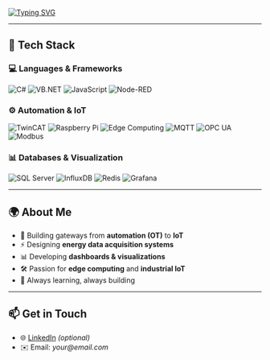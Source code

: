 [![Typing SVG](https://readme-typing-svg.herokuapp.com?size=24&color=F75C7E&center=true&vCenter=true&width=800&lines=👋+Hi%2C+I'm+Andreas;Software+Engineer+with+20%2B+years+experience;Bridging+OT+↔+IoT;Edge+Computing+%7C+Raspberry+Pi+%7C+TwinCAT;SQL+Server+%7C+InfluxDB+%7C+Grafana+%7C+Redis)](https://git.io/typing-svg)

---

## 🚀 Tech Stack

### 💻 Languages & Frameworks
![C#](https://img.shields.io/badge/-C%23-239120?logo=c-sharp&logoColor=white)
![VB.NET](https://img.shields.io/badge/-VB.NET-512BD4?logo=dotnet&logoColor=white)
![JavaScript](https://img.shields.io/badge/-JavaScript-F7DF1E?logo=javascript&logoColor=black)
![Node-RED](https://img.shields.io/badge/-Node--RED-8F0000?logo=nodered&logoColor=white)

### ⚙️ Automation & IoT
![TwinCAT](https://img.shields.io/badge/-TwinCAT-00549F?logo=beckhoff&logoColor=white)
![Raspberry Pi](https://img.shields.io/badge/-Raspberry%20Pi-C51A4A?logo=raspberrypi&logoColor=white)
![Edge Computing](https://img.shields.io/badge/-Edge%20Computing-0061A8?logo=cloudflare&logoColor=white)
![MQTT](https://img.shields.io/badge/-MQTT-660066?logo=eclipsemosquitto&logoColor=white)
![OPC UA](https://img.shields.io/badge/-OPC%20UA-006400?logo=opc-foundation&logoColor=white)
![Modbus](https://img.shields.io/badge/-Modbus-002C5F?logo=modbus&logoColor=white)

### 📊 Databases & Visualization
![SQL Server](https://img.shields.io/badge/-SQL%20Server-CC2927?logo=microsoftsqlserver&logoColor=white)
![InfluxDB](https://img.shields.io/badge/-InfluxDB-22ADF6?logo=influxdb&logoColor=white)
![Redis](https://img.shields.io/badge/-Redis-DC382D?logo=redis&logoColor=white)
![Grafana](https://img.shields.io/badge/-Grafana-F46800?logo=grafana&logoColor=white)

---

## 🌍 About Me

- 🔧 Building gateways from **automation (OT)** to **IoT**  
- ⚡ Designing **energy data acquisition systems**  
- 📊 Developing **dashboards & visualizations**  
- 🛠️ Passion for **edge computing** and **industrial IoT**  
- 🎯 Always learning, always building  

---

## 📫 Get in Touch

- 🌐 [LinkedIn](https://www.linkedin.com/) _(optional)_  
- ✉️ Email: _your@email.com_  
